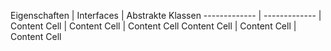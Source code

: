 Eigenschaften  | Interfaces | Abstrakte Klassen
------------- | ------------- |
Content Cell  | Content Cell  | Content Cell
Content Cell  | Content Cell  | Content Cell
